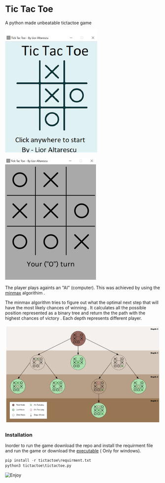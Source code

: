 # Tic Tac Toe 

A python made unbeatable tictactoe game

![python tic tac toe game start](/tictactoe/assets/tictactoe_readme_1.png "Game start") 
<br>  

![python tic tac toe game play](/tictactoe/assets/tictactoe_readme_2.png "Game play")  


The player plays againts an "AI" (computer). This was achieved by using the [minmax](https://en.wikipedia.org/wiki/Minimax) algorithim .

The minmax algorithm tries to figure out what the optimal next step that will have the most likely chances of winning . It calculates all the possible position represented as a binary tree and return the the path with the highest chances of victory . Each depth represents different player.  

![minmax](/tictactoe/assets/tictactoe_readme_3.png "minmax") 


### Installation  
Inorder to run the game download the repo and install the requirment file and run the game or download the  [executable](https://github.com/Lior-Altarescu/games/releases/tag/tictactoe-1.0)   ( Only for windows).


```python
pip install -r tictactoe\requirment.txt
python3 tictactoe\tictactoe.py
```


![Enjoy](https://media.giphy.com/media/3o6vXNLzXdW4sbFRGo/giphy.gif)
